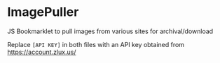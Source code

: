 # ImagePuller
JS Bookmarklet to pull images from various sites for archival/download

Replace `[API KEY]` in both files with an API key obtained from https://account.zlux.us/